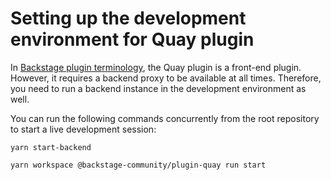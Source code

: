 # Setting up the development environment for Quay plugin

In [Backstage plugin terminology](https://backstage.io/docs/local-dev/cli-build-system#package-roles), the Quay plugin is a front-end plugin. However, it requires a backend proxy to be available at all times. Therefore, you need to run a backend instance in the development environment as well.

You can run the following commands concurrently from the root repository to start a live development session:

```console
yarn start-backend
```

```console
yarn workspace @backstage-community/plugin-quay run start
```
